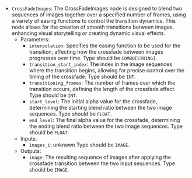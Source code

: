- `CrossFadeImages`: The CrossFadeImages node is designed to blend two sequences of images together over a specified number of frames, using a variety of easing functions to control the transition dynamics. This node allows for the creation of smooth transitions between images, enhancing visual storytelling or creating dynamic visual effects.
    - Parameters:
        - `interpolation`: Specifies the easing function to be used for the transition, affecting how the crossfade between images progresses over time. Type should be `COMBO[STRING]`.
        - `transition_start_index`: The index in the image sequences where the transition begins, allowing for precise control over the timing of the crossfade. Type should be `INT`.
        - `transitioning_frames`: The number of frames over which the transition occurs, defining the length of the crossfade effect. Type should be `INT`.
        - `start_level`: The initial alpha value for the crossfade, determining the starting blend ratio between the two image sequences. Type should be `FLOAT`.
        - `end_level`: The final alpha value for the crossfade, determining the ending blend ratio between the two image sequences. Type should be `FLOAT`.
    - Inputs:
        - `images_i`: unknown Type should be `IMAGE`.
    - Outputs:
        - `image`: The resulting sequence of images after applying the crossfade transition between the two input sequences. Type should be `IMAGE`.
